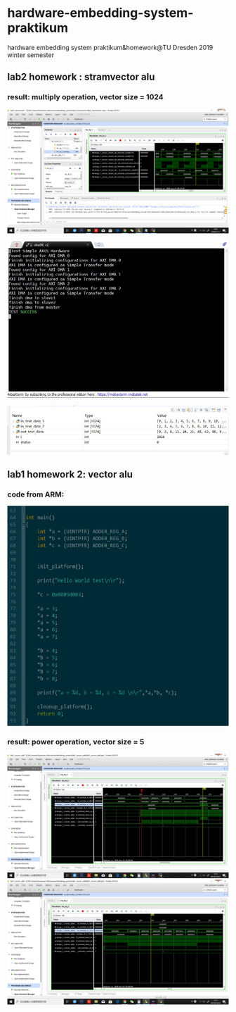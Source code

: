 # hardware-embedding-system-praktikum
hardware embedding system praktikum&amp;homework@TU Dresden 2019 winter semester
## lab2 homework : stramvector alu
### result: multiply operation, vector size = 1024
![image](https://github.com/chrisHuxi/hardware-embedding-system-praktikum/blob/master/img/lab2_hw1.PNG)


![image](https://github.com/chrisHuxi/hardware-embedding-system-praktikum/blob/master/img/result_lab2_hw.jfif)

![image](https://github.com/chrisHuxi/hardware-embedding-system-praktikum/blob/master/img/debug_result_lab2_hw.jfif)

## lab1 homework 2: vector alu
### code from ARM:
<div align=center><img width="600" height="500" src="https://github.com/chrisHuxi/hardware-embedding-system-praktikum/blob/master/img/lab1_hw2_helloworld.PNG"/></div>

### result: power operation, vector size = 5

![image](https://github.com/chrisHuxi/hardware-embedding-system-praktikum/blob/master/img/photo6052871752574413144.jpg)
![image](https://github.com/chrisHuxi/hardware-embedding-system-praktikum/blob/master/img/photo6052978327892896054.jpg)
